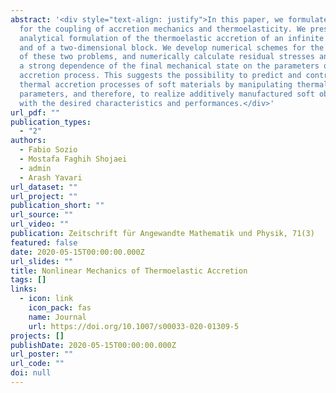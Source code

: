 ```yaml
---
abstract: '<div style="text-align: justify">In this paper, we formulate a theory
  for the coupling of accretion mechanics and thermoelasticity. We present an
  analytical formulation of the thermoelastic accretion of an infinite cylinder
  and of a two-dimensional block. We develop numerical schemes for the solution
  of these two problems, and numerically calculate residual stresses and observe
  a strong dependence of the final mechanical state on the parameters of the
  accretion process. This suggests the possibility to predict and control
  thermal accretion processes of soft materials by manipulating thermal
  parameters, and therefore, to realize additively manufactured soft objects
  with the desired characteristics and performances.</div>'
url_pdf: ""
publication_types:
  - "2"
authors:
  - Fabio Sozio
  - Mostafa Faghih Shojaei
  - admin
  - Arash Yavari
url_dataset: ""
url_project: ""
publication_short: ""
url_source: ""
url_video: ""
publication: Zeitschrift für Angewandte Mathematik und Physik, 71(3)
featured: false
date: 2020-05-15T00:00:00.000Z
url_slides: ""
title: Nonlinear Mechanics of Thermoelastic Accretion
tags: []
links:
  - icon: link
    icon_pack: fas
    name: Journal
    url: https://doi.org/10.1007/s00033-020-01309-5
projects: []
publishDate: 2020-05-15T00:00:00.000Z
url_poster: ""
url_code: ""
doi: null
---
```

